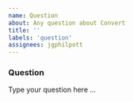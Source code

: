 ```yaml
---
name: Question
about: Any question about Convert
title: ''
labels: 'question'
assignees: jgphilpott
---
```


### Question

Type your question here ...